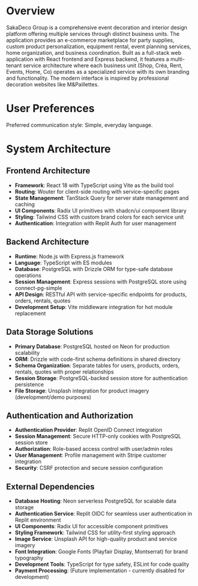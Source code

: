 # Overview

SakaDeco Group is a comprehensive event decoration and interior design platform offering multiple services through distinct business units. The application provides an e-commerce marketplace for party supplies, custom product personalization, equipment rental, event planning services, home organization, and business coordination. Built as a full-stack web application with React frontend and Express backend, it features a multi-tenant service architecture where each business unit (Shop, Créa, Rent, Events, Home, Co) operates as a specialized service with its own branding and functionality. The modern interface is inspired by professional decoration websites like M&Paillettes.

# User Preferences

Preferred communication style: Simple, everyday language.

# System Architecture

## Frontend Architecture
- **Framework**: React 18 with TypeScript using Vite as the build tool
- **Routing**: Wouter for client-side routing with service-specific pages
- **State Management**: TanStack Query for server state management and caching
- **UI Components**: Radix UI primitives with shadcn/ui component library
- **Styling**: Tailwind CSS with custom brand colors for each service unit
- **Authentication**: Integration with Replit Auth for user management

## Backend Architecture
- **Runtime**: Node.js with Express.js framework
- **Language**: TypeScript with ES modules
- **Database**: PostgreSQL with Drizzle ORM for type-safe database operations
- **Session Management**: Express sessions with PostgreSQL store using connect-pg-simple
- **API Design**: RESTful API with service-specific endpoints for products, orders, rentals, quotes
- **Development Setup**: Vite middleware integration for hot module replacement

## Data Storage Solutions
- **Primary Database**: PostgreSQL hosted on Neon for production scalability
- **ORM**: Drizzle with code-first schema definitions in shared directory
- **Schema Organization**: Separate tables for users, products, orders, rentals, quotes with proper relationships
- **Session Storage**: PostgreSQL-backed session store for authentication persistence
- **File Storage**: Unsplash integration for product imagery (development/demo purposes)

## Authentication and Authorization
- **Authentication Provider**: Replit OpenID Connect integration
- **Session Management**: Secure HTTP-only cookies with PostgreSQL session store
- **Authorization**: Role-based access control with user/admin roles
- **User Management**: Profile management with Stripe customer integration
- **Security**: CSRF protection and secure session configuration

## External Dependencies
- **Database Hosting**: Neon serverless PostgreSQL for scalable data storage
- **Authentication Service**: Replit OIDC for seamless user authentication in Replit environment
- **UI Components**: Radix UI for accessible component primitives
- **Styling Framework**: Tailwind CSS for utility-first styling approach
- **Image Service**: Unsplash API for high-quality product and service imagery
- **Font Integration**: Google Fonts (Playfair Display, Montserrat) for brand typography
- **Development Tools**: TypeScript for type safety, ESLint for code quality
- **Payment Processing**: (Future implementation - currently disabled for development)